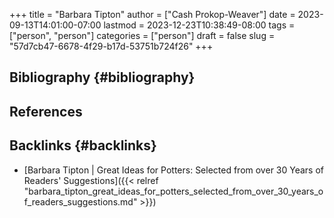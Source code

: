 +++
title = "Barbara Tipton"
author = ["Cash Prokop-Weaver"]
date = 2023-09-13T14:01:00-07:00
lastmod = 2023-12-23T10:38:49-08:00
tags = ["person", "person"]
categories = ["person"]
draft = false
slug = "57d7cb47-6678-4f29-b17d-53751b724f26"
+++

## Bibliography {#bibliography}

## References

<style>.csl-entry{text-indent: -1.5em; margin-left: 1.5em;}</style><div class="csl-bib-body">
</div>



## Backlinks {#backlinks}

-   [Barbara Tipton | Great Ideas for Potters: Selected from over 30 Years of Readers' Suggestions]({{< relref "barbara_tipton_great_ideas_for_potters_selected_from_over_30_years_of_readers_suggestions.md" >}})
